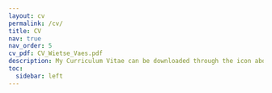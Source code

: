 ```yaml
---
layout: cv
permalink: /cv/
title: CV
nav: true
nav_order: 5
cv_pdf: CV_Wietse_Vaes.pdf
description: My Curriculum Vitae can be downloaded through the icon above.
toc:
  sidebar: left
---
```

